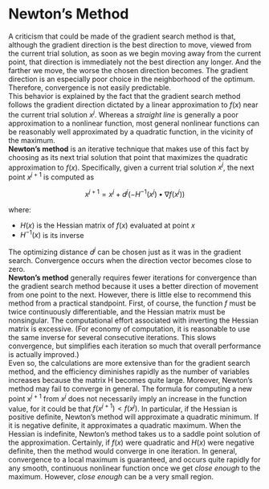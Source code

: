 #  **Newton’s Method**

A criticism that could be made of the gradient search method is that, although the gradient direction is the best direction to move, viewed from the current trial solution, as soon as we begin moving away from the current point, that direction is immediately not the best direction any longer. And the farther we move, the worse the chosen direction becomes. The gradient direction is an especially poor choice in the neighborhood of the optimum. Therefore, convergence is not easily predictable.<br>
This behavior is explained by the fact that the gradient search method follows the gradient direction dictated by a linear approximation to $f(x)$ near the current trial solution $x^j$. Whereas a *straight line* is generally a poor approximation to a nonlinear function, most general nonlinear functions can be reasonably well approximated by a quadratic function, in the vicinity of the maximum.<br>
**Newton’s method** is an iterative technique that makes use of this fact by choosing as its next trial solution that point that maximizes the quadratic approximation to $f(x)$. Specifically, given a current trial solution $x^j$, the next point $x^{j+1}$ is computed as 

$$x^{j+1} = x^j + d^j(-H^{-1}(x^j) \bullet \nabla f(x^j))$$

where:
* $H(x)$ is the Hessian matrix of $f(x)$ evaluated at point $x$ <br> 
* $H^{-1}(x)$ is its inverse <br> 

The optimizing distance $d^j$ can be chosen just as it was in the gradient search. Convergence occurs when the direction vector becomes close to zero.<br>
**Newton’s method** generally requires fewer iterations for convergence than the gradient search method because it uses a better direction of movement from one point to the next. However, there is little else to recommend this method from a practical standpoint. First, of course, the function $f$ must be twice continuously differentiable, and the Hessian matrix must be nonsingular. The computational effort associated with inverting the Hessian matrix is excessive. (For economy of computation, it is reasonable to use the same inverse for several consecutive iterations. This slows convergence, but simplifies each iteration so much that overall performance is actually improved.)<br>
Even so, the calculations are more extensive than for the gradient search method, and the efficiency diminishes rapidly as the number of variables increases because the matrix H becomes quite large. Moreover, Newton’s method may fail to converge in general. The formula for computing a new point x$^{j+1}$ from $x^j$ does not necessarily imply an increase in the function value, for it could be that $f(x^{j+1}) < f(x^j)$. In particular, if the Hessian is positive definite, Newton’s method will approximate a quadratic minimum. If it is negative definite, it approximates a quadratic maximum. When the Hessian is indefinite, Newton’s method takes us to a saddle point solution of the approximation. Certainly, if $f(x)$ were quadratic and $H(x)$ were negative definite, then the method would converge in one iteration. In general, convergence to a local maximum is guaranteed, and occurs quite rapidly for any smooth, continuous nonlinear function once we get *close enough* to the maximum. However, *close enough* can be a very small region.